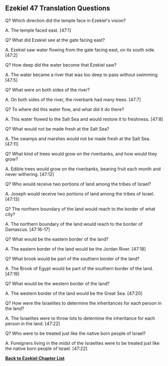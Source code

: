 ## Ezekiel 47 Translation Questions ##

Q? Which direction did the temple face in Ezekiel's vision?

A. The temple faced east. [47:1]

Q? What did Ezekiel see at the gate facing east?

A. Ezekiel saw water flowing from the gate facing east, on its south side. [47:2]

Q? How deep did the water become that Ezekiel saw?

A. The water became a river that was too deep to pass without swimming. [47:5]

Q? What were on both sides of the river?

A. On both sides of the river, the riverbank had many trees. [47:7]

Q? To where did this water flow, and what did it do there?

A. This water flowed to the Salt Sea and would restore it to freshness. [47:8]

Q? What would not be made fresh at the Salt Sea?

A. The swamps and marshes would not be made fresh at the Salt Sea. [47:11]

Q? What kind of trees would grow on the riverbanks, and how would they grow?

A. Edible trees would grow on the riverbanks, bearing fruit each month and never withering. [47:12]

Q? Who would receive two portions of land among the tribes of Israel?

A. Joseph would receive two portions of land among the tribes of Israel. [47:13]

Q? The northern boundary of the land would reach to the border of what city?

A. The northern boundary of the land would reach to the border of Damascus. [47:16-17]

Q? What would be the eastern border of the land?

A. The eastern border of the land would be the Jordan River. [47:18]

Q? What brook would be part of the southern border of the land?

A. The Brook of Egypt would be part of the southern border of the land. [47:19]

Q? What would be the western border of the land?

A. The western border of the land would be the Great Sea. [47:20]

Q? How were the Israelites to determine the inheritances for each person in the land?

A. The Israelites were to throw lots to determine the inheritance for each person in the land. [47:22]

Q? Who were to be treated just like the native born people of Israel?

A. Foreigners living in the midst of the Israelites were to be treated just like the native born people of Israel. [47:22]

__[Back to Ezekiel Chapter List](./)__

